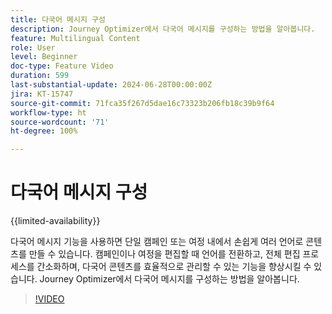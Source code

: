 ```yaml
---
title: 다국어 메시지 구성
description: Journey Optimizer에서 다국어 메시지를 구성하는 방법을 알아봅니다.
feature: Multilingual Content
role: User
level: Beginner
doc-type: Feature Video
duration: 599
last-substantial-update: 2024-06-28T00:00:00Z
jira: KT-15747
source-git-commit: 71fca35f267d5dae16c73323b206fb18c39b9f64
workflow-type: ht
source-wordcount: '71'
ht-degree: 100%

---
```



# 다국어 메시지 구성

{{limited-availability}}

다국어 메시지 기능을 사용하면 단일 캠페인 또는 여정 내에서 손쉽게 여러 언어로 콘텐츠를 만들 수 있습니다. 캠페인이나 여정을 편집할 때 언어를 전환하고, 전체 편집 프로세스를 간소화하며, 다국어 콘텐츠를 효율적으로 관리할 수 있는 기능을 향상시킬 수 있습니다. Journey Optimizer에서 다국어 메시지를 구성하는 방법을 알아봅니다.
 
>[!VIDEO](https://video.tv.adobe.com/v/3430661/?learn=on)
